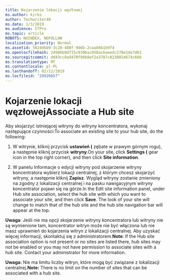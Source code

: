 ```yaml
---
title: Kojarzenie lokacji węzłowej
ms.author: kirks
author: Techwriter40
ms.date: 1/3/2019
ms.audience: ITPro
ms.topic: article
ROBOTS: NOINDEX, NOFOLLOW
localization_priority: Normal
ms.assetid: 50249bb9-3c28-408f-946b-2caab6b1b9f4
ms.openlocfilehash: 24986b9d715c930bac058ac6aeedc278e1de7d61
ms.sourcegitcommit: dd43cc0a9470f98b8ef2a3787c823801d674c666
ms.translationtype: MT
ms.contentlocale: pl-PL
ms.lasthandoff: 02/12/2019
ms.locfileid: "29920857"
---
```

# <a name="associate-a-hub-site"></a><span data-ttu-id="6e483-102">Kojarzenie lokacji węzłowej</span><span class="sxs-lookup"><span data-stu-id="6e483-102">Associate a Hub site</span></span>

<span data-ttu-id="6e483-103">Aby skojarzyć istniejącej witryny do witryny koncentratora, wykonaj następujące czynności:</span><span class="sxs-lookup"><span data-stu-id="6e483-103">To associate an existing site to your hub site, do the following:</span></span>
  
1. <span data-ttu-id="6e483-104">W witrynie, kliknij przycisk **ustawień (** zębate w prawym górnym rogu), a następnie kliknij przycisk **witryny**.</span><span class="sxs-lookup"><span data-stu-id="6e483-104">On your site, click **Settings (** gear icon in the top right corner), and then click **Site information**.</span></span> 
    
2. <span data-ttu-id="6e483-p101">W panelu Informacje o edycji witryny pod skojarzenie witryny koncentratora wybierz lokacji centralnej, z którym chcesz skojarzyć witryny, a następnie kliknij **Zapisz**. Wygląd witryny zostanie zmieniony na zgodny z lokalizacji centralnej i na pasku nawigacyjnym witryny koncentrator pojawi się na górze.</span><span class="sxs-lookup"><span data-stu-id="6e483-p101">In the Edit site information panel, under Hub site association, select the hub site with which you want to associate your site, and then click **Save**. The look of your site will change to match that of the hub site and the hub site navigation bar will appear at the top.</span></span> 
    
 <span data-ttu-id="6e483-p102">**Uwaga**: Jeśli nie ma opcji skojarzenie witryny koncentratora lub witryny nie są wymienione tam, koncentrator witryn może nie być włączona lub nie masz uprawnień do kojarzenia witryn z lokalizacji centralnej. Aby uzyskać więcej informacji, skontaktuj się z administratorem.</span><span class="sxs-lookup"><span data-stu-id="6e483-p102">**Note**: If the Hub site association option is not present or no sites are listed there, hub sites may not be enabled or you may not have permission to associate sites with a hub site. Contact your administrator for more information.</span></span> 
  
 <span data-ttu-id="6e483-109">**Uwaga:** Nie ma limitu liczby witryn, które mogą być związane z lokalizacji centralnej.</span><span class="sxs-lookup"><span data-stu-id="6e483-109">**Note:** There is no limit on the number of sites that can be associated with a hub site.</span></span> 
  

